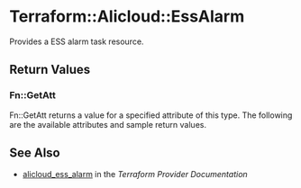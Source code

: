# Terraform::Alicloud::EssAlarm

Provides a ESS alarm task resource.

## Return Values

### Fn::GetAtt

Fn::GetAtt returns a value for a specified attribute of this type. The following are the available attributes and sample return values.

## See Also

* [alicloud_ess_alarm](https://www.terraform.io/docs/providers/alicloud/r/ess_alarm.html) in the _Terraform Provider Documentation_